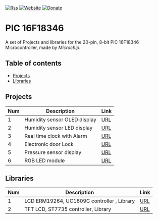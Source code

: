 [![Rss](https://img.shields.io/badge/Subscribe-RSS-yellow.svg)](https://gavinlyonsrepo.github.io//feed.xml)  [![Website](https://img.shields.io/badge/Website-Link-blue.svg)](https://gavinlyonsrepo.github.io/)  [![Donate](https://img.shields.io/badge/Donate-PayPal-green.svg)](https://www.paypal.com/paypalme/whitelight976)


# PIC 16F18346

A set of Projects and libraries for the 20-pin, 8-bit PIC 16F18346 Microcontroller,
made by *Microchip*. 

Table of contents
---------------------------

  * [Projects](#projects)
  * [Libraries](#libraries)
  
Projects
------------------

| Num | Description | Link |
| --- | --- | --- |
| 1 | Humidity sensor OLED display   | [URL](projects/oled_dht22_graph) |
| 2 |  Humidity sensor LED display  | [URL](projects/7seg_dht22) |
| 3 |  Real time clock with Alarm | [URL](projects/ds1307) |
| 4 |  Electronic door Lock  | [URL](projects/doorlock) |
| 5 |  Pressure sensor display | [URL](projects/bmp180) |
| 6 |  RGB LED module  | [URL](projects/RGBLED) |

Libraries
-------------------
| Num | Description | Link |
| --- | --- | --- |
| 1 |  LCD ERM19264, UC1609C controller ,  Library  | [URL](projects/uc1609) |
| 2  |  TFT LCD,  ST7735 controller, Library  | [URL](projects/ST7735) |

